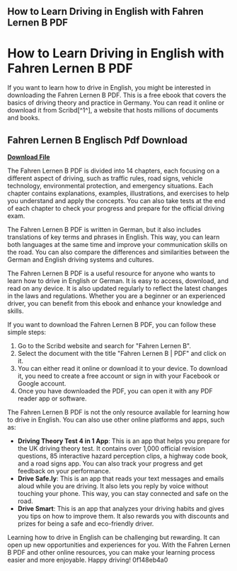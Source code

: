 ## How to Learn Driving in English with Fahren Lernen B PDF

  
# How to Learn Driving in English with Fahren Lernen B PDF
 
If you want to learn how to drive in English, you might be interested in downloading the Fahren Lernen B PDF. This is a free ebook that covers the basics of driving theory and practice in Germany. You can read it online or download it from Scribd[^1^], a website that hosts millions of documents and books.
 
## Fahren Lernen B Englisch Pdf Download


[**Download File**](https://www.google.com/url?q=https%3A%2F%2Fbltlly.com%2F2tKw2G&sa=D&sntz=1&usg=AOvVaw0aidWOBxtgDgUIpJFnF0hx)

 
The Fahren Lernen B PDF is divided into 14 chapters, each focusing on a different aspect of driving, such as traffic rules, road signs, vehicle technology, environmental protection, and emergency situations. Each chapter contains explanations, examples, illustrations, and exercises to help you understand and apply the concepts. You can also take tests at the end of each chapter to check your progress and prepare for the official driving exam.
 
The Fahren Lernen B PDF is written in German, but it also includes translations of key terms and phrases in English. This way, you can learn both languages at the same time and improve your communication skills on the road. You can also compare the differences and similarities between the German and English driving systems and cultures.
 
The Fahren Lernen B PDF is a useful resource for anyone who wants to learn how to drive in English or German. It is easy to access, download, and read on any device. It is also updated regularly to reflect the latest changes in the laws and regulations. Whether you are a beginner or an experienced driver, you can benefit from this ebook and enhance your knowledge and skills.
  
If you want to download the Fahren Lernen B PDF, you can follow these simple steps:
 
1. Go to the Scribd website and search for "Fahren Lernen B".
2. Select the document with the title "Fahren Lernen B | PDF" and click on it.
3. You can either read it online or download it to your device. To download it, you need to create a free account or sign in with your Facebook or Google account.
4. Once you have downloaded the PDF, you can open it with any PDF reader app or software.

The Fahren Lernen B PDF is not the only resource available for learning how to drive in English. You can also use other online platforms and apps, such as:

- **Driving Theory Test 4 in 1 App**: This is an app that helps you prepare for the UK driving theory test. It contains over 1,000 official revision questions, 85 interactive hazard perception clips, a highway code book, and a road signs app. You can also track your progress and get feedback on your performance.
- **Drive Safe.ly**: This is an app that reads your text messages and emails aloud while you are driving. It also lets you reply by voice without touching your phone. This way, you can stay connected and safe on the road.
- **Drive Smart**: This is an app that analyzes your driving habits and gives you tips on how to improve them. It also rewards you with discounts and prizes for being a safe and eco-friendly driver.

Learning how to drive in English can be challenging but rewarding. It can open up new opportunities and experiences for you. With the Fahren Lernen B PDF and other online resources, you can make your learning process easier and more enjoyable. Happy driving!
 0f148eb4a0
